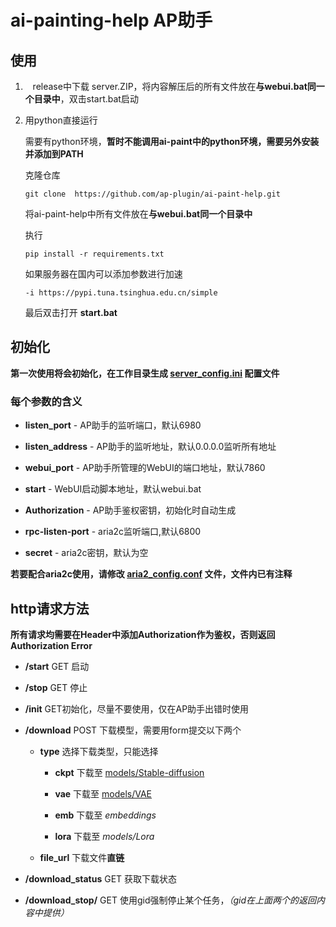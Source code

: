 # ai-painting-help AP助手

## 使用

1.    release中下载 server.ZIP，将内容解压后的所有文件放在**与webui.bat同一个目录中**，双击start.bat启动

2. 用python直接运行
   
   需要有python环境，**暂时不能调用ai-paint中的python环境，需要另外安装并添加到PATH**
   
   克隆仓库
   
   `git clone  https://github.com/ap-plugin/ai-paint-help.git`
   
   将ai-paint-help中所有文件放在**与webui.bat同一个目录中**
   
   执行
   
   `pip install -r requirements.txt`
   
   如果服务器在国内可以添加参数进行加速
   
   `-i https://pypi.tuna.tsinghua.edu.cn/simple`
   
   最后双击打开 **start.bat**

## **初始化**

**第一次使用将会初始化，在工作目录生成  <u>server_config.ini</u> 配置文件**

### 每个参数的含义

- **listen_port**  - AP助手的监听端口，默认6980

- **listen_address** - AP助手的监听地址，默认0.0.0.0监听所有地址

- **webui_port** - AP助手所管理的WebUI的端口地址，默认7860

- **start** - WebUI启动脚本地址，默认webui.bat

- **Authorization** - AP助手鉴权密钥，初始化时自动生成

- **rpc-listen-port** - aria2c监听端口,默认6800

- **secret** - aria2c密钥，默认为空
  
  

**若要配合aria2c使用，请修改 <u>aria2_config.conf</u> 文件，文件内已有注释**



## http请求方法

**所有请求均需要在Header中添加Authorization作为鉴权，否则返回Authorization Error**

- **/start** GET 启动

- **/stop** GET 停止   

- **/init** GET初始化，尽量不要使用，仅在AP助手出错时使用

- **/download** POST 下载模型，需要用form提交以下两个
  
  - **type** 选择下载类型，只能选择
    
    - **ckpt**  下载至 <u>models/Stable-diffusion</u>
    
    - **vae** 下载至 <u>models/VAE</u>
    
    - **emb** 下载至 *embeddings*
    
    - **lora** 下载至 *models/Lora*
  
  - **file_url** 下载文件**直链**

- **/download_status** GET 获取下载状态

- **/download_stop/<gid>** GET 使用gid强制停止某个任务，*（gid在上面两个的返回内容中提供）*





      
